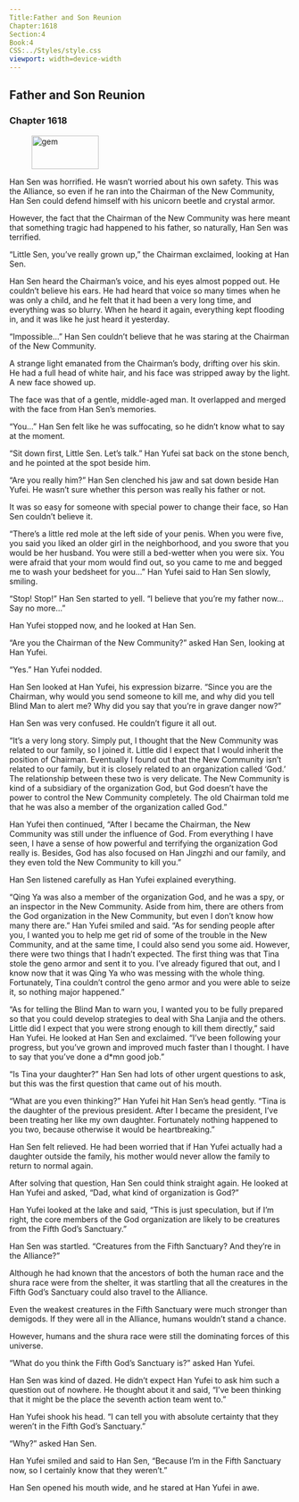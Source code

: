```yaml
---
Title:Father and Son Reunion 
Chapter:1618 
Section:4 
Book:4 
CSS:../Styles/style.css 
viewport: width=device-width
---
```

  
## Father and Son Reunion
### Chapter 1618
  
<figure>
	<img src="../Images/gem.gif" alt="gem" id="gem" width="120" height="60" />
</figure>
  

  
Han Sen was horrified. He wasn’t worried about his own safety. This was the Alliance, so even if he ran into the Chairman of the New Community, Han Sen could defend himself with his unicorn beetle and crystal armor.

However, the fact that the Chairman of the New Community was here meant that something tragic had happened to his father, so naturally, Han Sen was terrified.

“Little Sen, you’ve really grown up,” the Chairman exclaimed, looking at Han Sen.

Han Sen heard the Chairman’s voice, and his eyes almost popped out. He couldn’t believe his ears. He had heard that voice so many times when he was only a child, and he felt that it had been a very long time, and everything was so blurry. When he heard it again, everything kept flooding in, and it was like he just heard it yesterday.

“Impossible…” Han Sen couldn’t believe that he was staring at the Chairman of the New Community.

A strange light emanated from the Chairman’s body, drifting over his skin. He had a full head of white hair, and his face was stripped away by the light. A new face showed up.

The face was that of a gentle, middle-aged man. It overlapped and merged with the face from Han Sen’s memories.

“You…” Han Sen felt like he was suffocating, so he didn’t know what to say at the moment.

“Sit down first, Little Sen. Let’s talk.” Han Yufei sat back on the stone bench, and he pointed at the spot beside him.

“Are you really him?” Han Sen clenched his jaw and sat down beside Han Yufei. He wasn’t sure whether this person was really his father or not.

It was so easy for someone with special power to change their face, so Han Sen couldn’t believe it.

“There’s a little red mole at the left side of your penis. When you were five, you said you liked an older girl in the neighborhood, and you swore that you would be her husband. You were still a bed-wetter when you were six. You were afraid that your mom would find out, so you came to me and begged me to wash your bedsheet for you…” Han Yufei said to Han Sen slowly, smiling.

“Stop! Stop!” Han Sen started to yell. “I believe that you’re my father now… Say no more…”

Han Yufei stopped now, and he looked at Han Sen.

“Are you the Chairman of the New Community?” asked Han Sen, looking at Han Yufei.

“Yes.” Han Yufei nodded.

Han Sen looked at Han Yufei, his expression bizarre. “Since you are the Chairman, why would you send someone to kill me, and why did you tell Blind Man to alert me? Why did you say that you’re in grave danger now?”

Han Sen was very confused. He couldn’t figure it all out.

“It’s a very long story. Simply put, I thought that the New Community was related to our family, so I joined it. Little did I expect that I would inherit the position of Chairman. Eventually I found out that the New Community isn’t related to our family, but it is closely related to an organization called ‘God.’ The relationship between these two is very delicate. The New Community is kind of a subsidiary of the organization God, but God doesn’t have the power to control the New Community completely. The old Chairman told me that he was also a member of the organization called God.”

Han Yufei then continued, “After I became the Chairman, the New Community was still under the influence of God. From everything I have seen, I have a sense of how powerful and terrifying the organization God really is. Besides, God has also focused on Han Jingzhi and our family, and they even told the New Community to kill you.”

Han Sen listened carefully as Han Yufei explained everything.

“Qing Ya was also a member of the organization God, and he was a spy, or an inspector in the New Community. Aside from him, there are others from the God organization in the New Community, but even I don’t know how many there are.” Han Yufei smiled and said. “As for sending people after you, I wanted you to help me get rid of some of the trouble in the New Community, and at the same time, I could also send you some aid. However, there were two things that I hadn’t expected. The first thing was that Tina stole the geno armor and sent it to you. I’ve already figured that out, and I know now that it was Qing Ya who was messing with the whole thing. Fortunately, Tina couldn’t control the geno armor and you were able to seize it, so nothing major happened.”

“As for telling the Blind Man to warn you, I wanted you to be fully prepared so that you could develop strategies to deal with Sha Lanjia and the others. Little did I expect that you were strong enough to kill them directly,” said Han Yufei. He looked at Han Sen and exclaimed. “I’ve been following your progress, but you’ve grown and improved much faster than I thought. I have to say that you’ve done a d*mn good job.”

“Is Tina your daughter?” Han Sen had lots of other urgent questions to ask, but this was the first question that came out of his mouth.

“What are you even thinking?” Han Yufei hit Han Sen’s head gently. “Tina is the daughter of the previous president. After I became the president, I’ve been treating her like my own daughter. Fortunately nothing happened to you two, because otherwise it would be heartbreaking.”

Han Sen felt relieved. He had been worried that if Han Yufei actually had a daughter outside the family, his mother would never allow the family to return to normal again.

After solving that question, Han Sen could think straight again. He looked at Han Yufei and asked, “Dad, what kind of organization is God?”

Han Yufei looked at the lake and said, “This is just speculation, but if I’m right, the core members of the God organization are likely to be creatures from the Fifth God’s Sanctuary.”

Han Sen was startled. “Creatures from the Fifth Sanctuary? And they’re in the Alliance?”

Although he had known that the ancestors of both the human race and the shura race were from the shelter, it was startling that all the creatures in the Fifth God’s Sanctuary could also travel to the Alliance.

Even the weakest creatures in the Fifth Sanctuary were much stronger than demigods. If they were all in the Alliance, humans wouldn’t stand a chance.

However, humans and the shura race were still the dominating forces of this universe.

“What do you think the Fifth God’s Sanctuary is?” asked Han Yufei.

Han Sen was kind of dazed. He didn’t expect Han Yufei to ask him such a question out of nowhere. He thought about it and said, “I’ve been thinking that it might be the place the seventh action team went to.”

Han Yufei shook his head. “I can tell you with absolute certainty that they weren’t in the Fifth God’s Sanctuary.”

“Why?” asked Han Sen.

Han Yufei smiled and said to Han Sen, “Because I’m in the Fifth Sanctuary now, so I certainly know that they weren’t.”

Han Sen opened his mouth wide, and he stared at Han Yufei in awe.